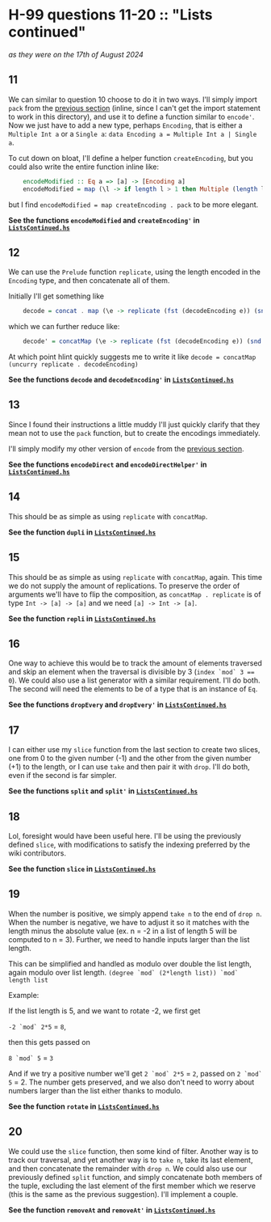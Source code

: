 # H-99 questions 11-20 :: "Lists continued"
_as they were on the 17th of August 2024_

## 11
We can similar to question 10 choose to do it in two ways. I'll simply import ``pack`` from the [previous section](../1-10/Lists.hs) (inline, since I can't get the import statement to work in this directory), and use it to define a function similar to ``encode'``. Now we just have to add a new type, perhaps ``Encoding``, that is either a ``Multiple Int a`` or a ``Single a``: ``data Encoding a = Multiple Int a | Single a``.

To cut down on bloat, I'll define a helper function ``createEncoding``, but you could also write the entire function inline like:

```haskell
    encodeModified :: Eq a => [a] -> [Encoding a]
    encodeModified = map (\l -> if length l > 1 then Multiple (length l) (head l) else Single (head l)) . pack
```

but I find ``encodeModified = map createEncoding . pack`` to be more elegant.

**See the functions ``encodeModified`` and ``createEncoding'`` in [``ListsContinued.hs``](ListsContinued.hs)**

## 12
We can use the ``Prelude`` function ``replicate``, using the length encoded in the ``Encoding`` type, and then concatenate all of them.

Initially I'll get something like
```haskell
    decode = concat . map (\e -> replicate (fst (decodeEncoding e)) (snd (decodeEncoding e)))
```
which we can further reduce like:
```haskell
    decode' = concatMap (\e -> replicate (fst (decodeEncoding e)) (snd (decodeEncoding e))) -- replace concat . map with concatMap
```
At which point hlint quickly suggests me to write it like ``decode = concatMap (uncurry replicate . decodeEncoding)``

**See the functions ``decode`` and ``decodeEncoding'`` in [``ListsContinued.hs``](ListsContinued.hs)**

## 13
Since I found their instructions a little muddy I'll just quickly clarify that they mean not to use the ``pack`` function, but to create the encodings immediately.

I'll simply modify my other version of ``encode`` from the [previous section](../1-10/Lists.hs).

**See the functions ``encodeDirect`` and ``encodeDirectHelper'`` in [``ListsContinued.hs``](ListsContinued.hs)**

## 14
This should be as simple as using ``replicate`` with ``concatMap``.

**See the function ``dupli`` in [``ListsContinued.hs``](ListsContinued.hs)**

## 15
This should be as simple as using ``replicate`` with ``concatMap``, again. This time we do not supply the amount of replications. To preserve the order of arguments we'll have to flip the composition, as ``concatMap . replicate`` is of type ``Int -> [a] -> [a]`` and we need ``[a] -> Int -> [a]``.

**See the function ``repli`` in [``ListsContinued.hs``](ListsContinued.hs)**

## 16
One way to achieve this would be to track the amount of elements traversed and skip an element when the traversal is divisible by 3 (``index `mod` 3 == 0``). We could also use a list generator with a similar requirement. I'll do both. The second will need the elements to be of a type that is an instance of ``Eq``.

**See the functions ``dropEvery`` and ``dropEvery'`` in [``ListsContinued.hs``](ListsContinued.hs)**

## 17
I can either use my ``slice`` function from the last section to create two slices, one from 0 to the given number (-1) and the other from the given number (+1) to the length, or I can use ``take`` and then pair it with ``drop``. I'll do both, even if the second is far simpler.

**See the functions ``split`` and ``split'`` in [``ListsContinued.hs``](ListsContinued.hs)**

## 18
Lol, foresight would have been useful here. I'll be using the previously defined ``slice``, with modifications to satisfy the indexing preferred by the wiki contributors.

**See the function ``slice`` in [``ListsContinued.hs``](ListsContinued.hs)**

## 19
When the number is positive, we simply append ``take n`` to the end of ``drop n``. When the number is negative, we have to adjust it so it matches with the length minus the absolute value (ex. n = -2 in a list of length 5 will be computed to n = 3). Further, we need to handle inputs larger than the list length. 

This can be simplified and handled as modulo over double the list length, again modulo over list length. ``(degree `mod` (2*length list)) `mod` length list``

Example:

If the list length is 5, and we want to rotate -2, we first get

``-2 `mod` 2*5`` = ``8``, 

then this gets passed on

``8 `mod` 5`` = ``3``

And if we try a positive number we'll get ``2 `mod` 2*5`` = ``2``, passed on ``2 `mod` 5`` = 2. The number gets preserved, and we also don't need to worry about numbers larger than the list either thanks to modulo. 

**See the function ``rotate`` in [``ListsContinued.hs``](ListsContinued.hs)**

## 20
We could use the ``slice`` function, then some kind of filter. Another way is to track our traversal, and yet another way is to ``take n``, take its last element, and then concatenate the remainder with ``drop n``. We could also use our previously defined ``split`` function, and simply concatenate both members of the tuple, excluding the last element of the first member which we reserve (this is the same as the previous suggestion). I'll implement a couple.

**See the function ``removeAt`` and ``removeAt'`` in [``ListsContinued.hs``](ListsContinued.hs)**
